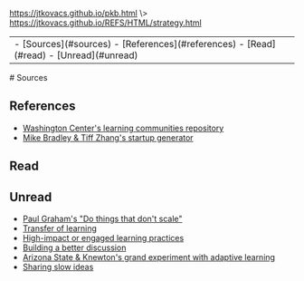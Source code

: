 <p id="path"><a href="../../pkb.html">https://jtkovacs.github.io/pkb.html</a> \> <a href="https://jtkovacs.github.io/REFS/HTML/strategy.html">https://jtkovacs.github.io/REFS/HTML/strategy.html</a></p><table class="TOC"><tr><td>- [Sources](#sources)
	- [References](#references)
	- [Read](#read)
	- [Unread](#unread)
</td></tr></table>
# Sources

## References

- [Washington Center's learning communities repository](http://wacenter.evergreen.edu/)
- [Mike Bradley & Tiff Zhang's startup generator](http://tiffzhang.com/startup/)

## Read


## Unread

- [Paul Graham's "Do things that don't scale"](http://paulgraham.com/ds.html)
- [Transfer of learning](http://www.nwlink.com/~donclark/hrd/learning/transfer.html)
- [High-impact or engaged learning practices](https://uwaterloo.ca/centre-for-teaching-excellence/resources/integrative-learning/high-impact-practices-hips-or-engaged-learning-practices)
- [Building a better discussion](http://www.chronicle.com/article/Building-a-Better-Discussion/231685/)
- [Arizona State & Knewton's grand experiment with adaptive learning](https://www.insidehighered.com/news/2013/01/25/arizona-st-and-knewtons-grand-experiment-adaptive-learning)
- [Sharing slow ideas](http://www.newyorker.com/magazine/2013/07/29/slow-ideas)

